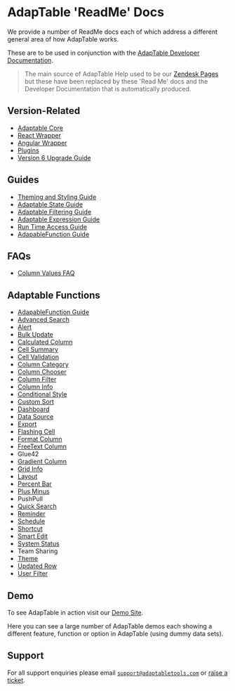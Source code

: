 # AdapTable 'ReadMe' Docs

We provide a number of ReadMe docs each of which address a different general area of how AdapTable works.

These are to be used in conjunction with the [AdapTable Developer Documentation](https://api.adaptabletools.com).

> The main source of AdapTable Help used to be our [Zendesk Pages](https://adaptabletools.zendesk.com/hc/en-us) but these have been replaced by these 'Read Me' docs and the Developer Documentation that is automatically produced.

## Version-Related
 - [Adaptable Core](../README.md)
 - [React Wrapper](../../../packages/adaptable-react-aggrid/README.md)
 - [Angular Wrapper](../../../packages/adaptable-ng-aggrid/README.md)
 - [Plugins](../../../packages/plugins/README.md)
 - [Version 6 Upgrade Guide](./upgrade-guide.md)

 
## Guides
 - [Theming and Styling Guide](./guides/adaptable-theming-guide.md)
 - [Adaptable State Guide](./guides/adaptable-state-guide.md)
 - [Adaptable Filtering Guide](./guides/adaptable-filtering-guide.md)
 - [Adaptable Expression Guide](./guides/adaptable-expression-guide.md)
 - [Run Time Access Guide](./guides/adaptable-runtime-access-guide.md)
 - [AdapableFunction Guide](./guides/adaptable-functions-guide.md)

 ## FAQs
 - [Column Values FAQ](./faqs/adaptable-column-values-faq.md)

## Adaptable Functions

- [AdapableFunction Guide](./guides/adaptable-functions-guide.md)
- [Advanced Search](./functions/adavanced-search-function.md)
- [Alert](./functions/alert-function.md)
- [Bulk Update](./functions/bulk-update-function.md)
- [Calculated Column](./functions/calculated-column-function.md)
- [Cell Summary](./functions/cell-summary-function.md)          
- [Cell Validation](./functions/cell-validation-function.md)    
- [Column Category](./functions/column-category-function.md)   
- [Column Chooser](./functions/column-chooser-function.md) 
- [Column Filter](./functions/column-filter-function.md) 
- [Column Info](./functions/column-info-function.md)             
- [Conditional Style](./functions/conditional-style-function.md)  
- [Custom Sort](./functions/custom-sort-function.md)              
- [Dashboard](./functions/dashboard-function.md) 
- [Data Source](./functions/data-source-function.md)  
- [Export](./functions/export-function.md)  
- [Flashing Cell](../functions/flashing-cell-function.md)          
- [Format Column](../functions/format-column-function.md)        
- [FreeText Column](../functions/free-text-column-function.md)    
- Glue42                                                        
- [Gradient Column](../functions/gradient-column-function.md)     
- [Grid Info](../functions/grid-info-function.md)                 
- [Layout](../functions/layout-function.md)                       
- [Percent Bar ](../functions/percent-bar-function.md)           
- [Plus Minus](../functions/plus-minus-function.md)               
- PushPull                                                       
- [Quick Search](../functions/quick-search-function.md)          
- [Reminder](../functions/reminder-function.md)                   
- [Schedule](../functions/schedule-function.md)                   
- [Shortcut](../functions/shortcut-function.md)                   
- [Smart Edit](../functions/smart-edit-function.md)               
- [System Status](./functions/system-status-function.md)          
- Team Sharing                                                    
- [Theme](../functions/theme-function.md)                         
- [Updated Row](../functions/updated-row-function.md)             
- [User Filter](../functions/user-filter-function.md)   



## Demo

To see AdapTable in action visit our [Demo Site](https://demo.adaptabletools.com).  

Here you can see a large number of AdapTable demos each showing a different feature, function or option in AdapTable (using dummy data sets).

## Support

For all support enquiries please email [`support@adaptabletools.com`](mailto:support@adaptabletools.com) or [raise a ticket](https://adaptabletools.zendesk.com/hc/en-us/requests/new).
